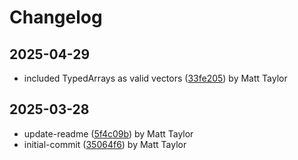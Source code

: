 # Changelog


## 2025-04-29
- included TypedArrays as valid vectors ([33fe205](https://github.com/mjt-engine/math/commit/33fe205c68b54da5857d9c4f5612cb19b2766f00)) by Matt Taylor

## 2025-03-28
- update-readme ([5f4c09b](https://github.com/mjt-engine/math/commit/5f4c09b338f65b92cff73e007102665e39d67c0d)) by Matt Taylor
- initial-commit ([35064f6](https://github.com/mjt-engine/math/commit/35064f67c4925f5debedf3680a4329cce3de8333)) by Matt Taylor
